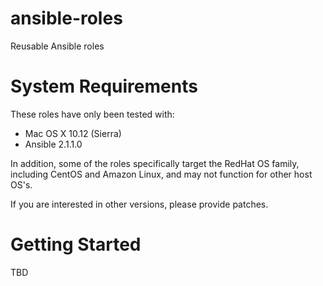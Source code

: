# ansible-roles

Reusable Ansible roles

# System Requirements

These roles have only been tested with:
* Mac OS X 10.12 (Sierra)
* Ansible 2.1.1.0

In addition, some of the roles specifically target the RedHat OS family,
including CentOS and Amazon Linux, and may not function for other host OS's.

If you are interested in other versions, please provide patches.

# Getting Started

TBD

